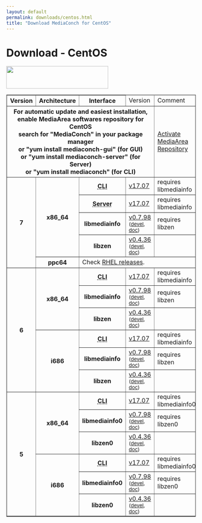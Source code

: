 ```yaml
---
layout: default
permalink: downloads/centos.html
title: "Download MediaConch for CentOS"
---
```


# Download - CentOS

<img src="/MediaConch/images/CentOS.png" width="271" height="60"><br />

<table border="1">
<thead>
<tr class="table-header">
    <th>Version</th>
    <th>Architecture</th>
    <th>Interface</th>
    <td>Version</td>
    <td>Comment</td>
</tr>
</thead>
<tbody>
<tr>
    <th colspan="4">For automatic update and easiest installation, enable MediaArea softwares repository for CentOS<br />search for "MediaConch" in your package manager<br />or "yum install mediaconch-gui" (for GUI)<br /> or "yum install mediaconch-server" (for Server)<br /> or "yum install mediaconch" (for CLI)</th>
    <td><a href='/Repos'>Activate MediaArea Repository</a></td>
</tr>

<tr>
    <th rowspan="5" id="7">7</th>
    <th rowspan="4" id="7.x86_64">x86_64</th>
    <th><abbr title="Command Line Interface">CLI</abbr></th>
    <td><a href="//mediaarea.net/download/binary/mediaconch/17.07/mediaconch-17.07.x86_64.CentOS_7.rpm">v17.07</a></td>
    <td>requires libmediainfo</td>
</tr>
<tr>
    <th><abbr title="Server">Server</abbr></th>
    <td><a href="//mediaarea.net/download/binary/mediaconch-server/17.07/mediaconch-server-17.07.x86_64.CentOS_7.rpm">v17.07</a></td>
    <td>requires libmediainfo</td>
</tr>
<tr>
    <th>libmediainfo</th>
    <td><a href="//mediaarea.net/download/binary/libmediainfo0/0.7.98/libmediainfo-0.7.98.x86_64.CentOS_7.rpm">v0.7.98</a> <small>(<a href="//mediaarea.net/download/binary/libmediainfo0/0.7.98/libmediainfo-devel-0.7.98.x86_64.CentOS_7.rpm">devel</a>, <a href="//mediaarea.net/download/binary/libmediainfo0/0.7.98/libmediainfo-doc-0.7.98.x86_64.CentOS_7.rpm">doc</a>)</small></td>
    <td>requires libzen</td>
</tr>
<tr>
    <th>libzen</th>
    <td><a href="//mediaarea.net/download/binary/libzen0/0.4.36/libzen-0.4.36.x86_64.CentOS_7.rpm">v0.4.36</a> <small>(<a href="//mediaarea.net/download/binary/libzen0/0.4.36/libzen-devel-0.4.36.x86_64.CentOS_7.rpm">devel</a>, <a href="//mediaarea.net/download/binary/libzen0/0.4.36/libzen-doc-0.4.36.x86_64.CentOS_7.rpm">doc</a>)</small></td>
    <td>&nbsp;</td>
</tr>

<tr>
    <th id="7.ppc64">ppc64</th>
    <td colspan="3">Check <a href="rhel.html#7.ppc64">RHEL releases</a>.</td>
</tr>

<tr>
    <th rowspan="6" id="6">6</th>
    <th rowspan="3" id="6.x86_64">x86_64</th>
    <th><abbr title="Command Line Interface">CLI</abbr></th>
    <td><a href="//mediaarea.net/download/binary/mediaconch/17.07/mediaconch-17.07.x86_64.CentOS_6.rpm">v17.07</a></td>
    <td>requires libmediainfo</td>
</tr>
<tr>
    <th>libmediainfo</th>
    <td><a href="//mediaarea.net/download/binary/libmediainfo0/0.7.98/libmediainfo-0.7.98.x86_64.CentOS_6.rpm">v0.7.98</a> <small>(<a href="//mediaarea.net/download/binary/libmediainfo0/0.7.98/libmediainfo-devel-0.7.98.x86_64.CentOS_6.rpm">devel</a>, <a href="//mediaarea.net/download/binary/libmediainfo0/0.7.98/libmediainfo-doc-0.7.98.x86_64.CentOS_6.rpm">doc</a>)</small></td>
    <td>requires libzen</td>
</tr>
<tr>
    <th>libzen</th>
    <td><a href="//mediaarea.net/download/binary/libzen0/0.4.36/libzen-0.4.36.x86_64.CentOS_6.rpm">v0.4.36</a> <small>(<a href="//mediaarea.net/download/binary/libzen0/0.4.36/libzen-devel-0.4.36.x86_64.CentOS_6.rpm">devel</a>, <a href="//mediaarea.net/download/binary/libzen0/0.4.36/libzen-doc-0.4.36.x86_64.CentOS_6.rpm">doc</a>)</small></td>
    <td>&nbsp;</td>
</tr>
<tr>
    <th rowspan="3" id="6.i686">i686</th>
    <th><abbr title="Command Line Interface">CLI</abbr></th>
    <td><a href="//mediaarea.net/download/binary/mediaconch/17.07/mediaconch-17.07.i686.CentOS_6.rpm">v17.07</a></td>
    <td>requires libmediainfo</td>
</tr>
<tr>
    <th>libmediainfo</th>
    <td><a href="//mediaarea.net/download/binary/libmediainfo0/0.7.98/libmediainfo-0.7.98.i686.CentOS_6.rpm">v0.7.98</a> <small>(<a href="//mediaarea.net/download/binary/libmediainfo0/0.7.98/libmediainfo-devel-0.7.98.i686.CentOS_6.rpm">devel</a>, <a href="//mediaarea.net/download/binary/libmediainfo0/0.7.98/libmediainfo-doc-0.7.98.i686.CentOS_6.rpm">doc</a>)</small></td>
    <td>requires libzen</td>
</tr>
<tr>
    <th>libzen</th>
    <td><a href="//mediaarea.net/download/binary/libzen0/0.4.36/libzen-0.4.36.i686.CentOS_6.rpm">v0.4.36</a> <small>(<a href="//mediaarea.net/download/binary/libzen0/0.4.36/libzen-devel-0.4.36.i686.CentOS_6.rpm">devel</a>, <a href="//mediaarea.net/download/binary/libzen0/0.4.36/libzen-doc-0.4.36.i686.CentOS_6.rpm">doc</a>)</small></td>
    <td>&nbsp;</td>
</tr>
<tr>
    <th rowspan="6" id="5">5</th>
    <th rowspan="3" id="5.x86_64">x86_64</th>
    <th><abbr title="Command Line Interface">CLI</abbr></th>
    <td><a href="//mediaarea.net/download/binary/mediaconch/17.07/mediaconch-17.07.x86_64.CentOS_5.rpm">v17.07</a></td>
    <td>requires libmediainfo0</td>
</tr>
<tr>
    <th>libmediainfo0</th>
    <td><a href="//mediaarea.net/download/binary/libmediainfo0/0.7.98/libmediainfo0-0.7.98.x86_64.CentOS_5.rpm">v0.7.98</a> <small>(<a href="//mediaarea.net/download/binary/libmediainfo0/0.7.98/libmediainfo-devel-0.7.98.x86_64.CentOS_5.rpm">devel</a>, <a href="//mediaarea.net/download/binary/libmediainfo0/0.7.98/libmediainfo-doc-0.7.98.x86_64.CentOS_5.rpm">doc</a>)</small></td>
    <td>requires libzen0</td>
</tr>
<tr>
    <th>libzen0</th>
    <td><a href="//mediaarea.net/download/binary/libzen0/0.4.36/libzen0-0.4.36.x86_64.CentOS_5.rpm">v0.4.36</a> <small>(<a href="//mediaarea.net/download/binary/libzen0/0.4.36/libzen-devel-0.4.36.x86_64.CentOS_5.rpm">devel</a>, <a href="//mediaarea.net/download/binary/libzen0/0.4.36/libzen-doc-0.4.36.x86_64.CentOS_5.rpm">doc</a>)</small></td>
    <td>&nbsp;</td>
</tr>
<tr>
    <th rowspan="3" id="5.i686">i686</th>
    <th><abbr title="Command Line Interface">CLI</abbr></th>
    <td><a href="//mediaarea.net/download/binary/mediaconch/17.07/mediaconch-17.07.i686.CentOS_5.rpm">v17.07</a></td>
    <td>requires libmediainfo0</td>
</tr>
<tr>
    <th>libmediainfo0</th>
    <td><a href="//mediaarea.net/download/binary/libmediainfo0/0.7.98/libmediainfo0-0.7.98.i686.CentOS_5.rpm">v0.7.98</a> <small>(<a href="//mediaarea.net/download/binary/libmediainfo0/0.7.98/libmediainfo-devel-0.7.98.i686.CentOS_5.rpm">devel</a>, <a href="//mediaarea.net/download/binary/libmediainfo0/0.7.98/libmediainfo-doc-0.7.98.i686.CentOS_5.rpm">doc</a>)</small></td>
    <td>requires libzen0</td>
</tr>
<tr>
    <th>libzen0</th>
    <td><a href="//mediaarea.net/download/binary/libzen0/0.4.36/libzen0-0.4.36.i686.CentOS_5.rpm">v0.4.36</a> <small>(<a href="//mediaarea.net/download/binary/libzen0/0.4.36/libzen-devel-0.4.36.i686.CentOS_5.rpm">devel</a>, <a href="//mediaarea.net/download/binary/libzen0/0.4.36/libzen-doc-0.4.36.i686.CentOS_5.rpm">doc</a>)</small></td>
    <td>&nbsp;</td>
</tr>
</tbody>
</table>

